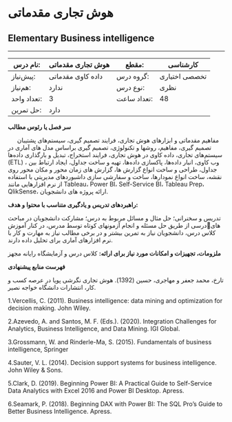# هوش تجاری مقدماتی
## Elementary Business intelligence
_______________________________________________________________________________
| نام درس:    | هوش تجاری مقدماتی | مقطع:       | کارشناسی      |
| ----------- | ----------------- | ----------- | ------------- |
| پیش‌نیاز:   | داده کاوی مقدماتی | گروه درس:   | تخصصی اختیاری |
| هم‌نیاز:    | ندارد             | نوع درس:    | نظری          |
| تعداد واحد: | 3                 | تعداد ساعت: | 48            |
| حل تمرین:   |  دارد             |             |               |

**سر فصل یا رئوس مطالب**

`   `مفاهیم مقدماتی و ابزارهای هوش تجاری، فرایند تصمیم گیری، سیستم‌های پشتیبان تصمیم گیری، مفاهیم، روشها و تکنولوژی، تصمیم گیری براساس مدل های آماری در سیستم‌های تجاری، داده کاوی در هوش تجاری،  فرایند استخراج، تبدیل و  بارگذاری داده‌ها (ETL) ، وب کاوی، انبار داده‌ها،  پاکسازی داده‌ها، تهیه و ساخت جداول، ایجاد ارتباط بین جداول، طراحی و ساخت  انواع گزارش ها، گزارش های زمان محور و مکان محور روی نقشه، ساخت انواع نمودارها، ساخت و سفارشی سازی داشبوردهای مدیریتی با استفاده از نرم افزارهایی مانند Tableau، Power BI، Self-Service BI، Tableau Prep، QlikSense، ارائه پروژه های دانشجویان. 

**راهبردهای تدریس و یادگیری متناسب با محتوا و هدف:** 

تدریس و سخنرانی؛ حل مثال و مسائل مربوط به درس؛ مشارکت دانشجویان در مباحث درسی از طریق حل مسئله و انجام آزمونهای کوتاه توسط مدرس، در کنار آموزشهای کلاس درس، دانشجویان نیاز  به تمرین بیشتر و در برخی مطالب نیاز به مهارت و کار با نرم افزارهای آماری برای تحلیل داده دارند. 

**ملزومات، تجهیزات و امکانات مورد نیاز برای ارائه:**  کلاس درس و آزمایشگاه رایانه مجهز

**فهرست منابع پیشنهادی**

تارخ، محمد جعفر و مهاجری، حسین (1392). هوش تجاری نگرشی پویا در عرصه کسب و کار، انتشارات دانشگاه خواجه نصیر. 

1\.Vercellis, C. (2011). Business intelligence: data mining and optimization for decision making. John Wiley.

2\.Azevedo, A. and Santos, M. F. (Eds.). (2020). Integration Challenges for Analytics, Business Intelligence, and Data Mining. IGI Global.

3\.Grossmann, W. and Rinderle-Ma, S. (2015). Fundamentals of business intelligence, Springer

4\.Sauter, V. L. (2014). Decision support systems for business intelligence. John Wiley & Sons.

5\.Clark, D. (2019). Beginning Power BI: A Practical Guide to Self-Service Data Analytics with Excel 2016 and Power BI Desktop. Apress.

6\.Seamark, P. (2018). Beginning DAX with Power BI: The SQL Pro’s Guide to Better Business Intelligence. Apress.
